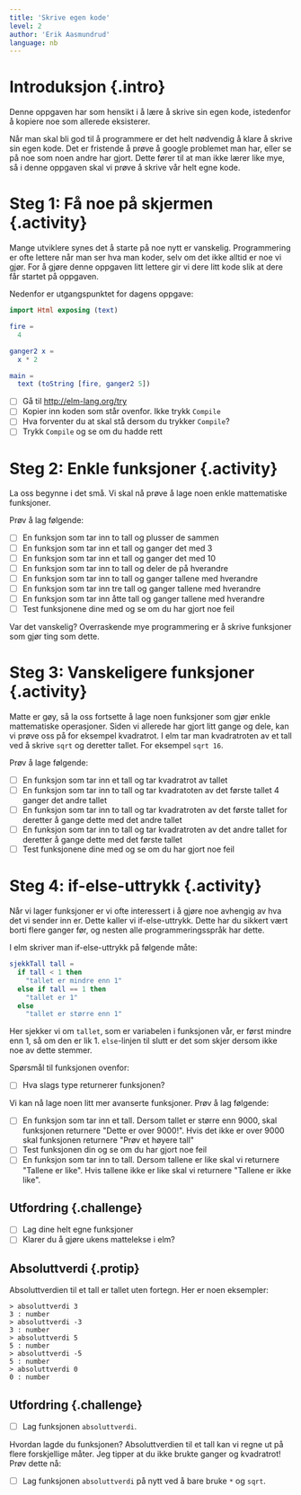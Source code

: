 ```yaml
---
title: 'Skrive egen kode'
level: 2
author: 'Erik Aasmundrud'
language: nb
---
```


# Introduksjon {.intro}

Denne oppgaven har som hensikt i å lære å skrive sin egen kode, istedenfor å
kopiere noe som allerede eksisterer.

Når man skal bli god til å programmere er det helt nødvendig å klare å skrive sin
egen kode. Det er fristende å prøve å google problemet man har, eller se på noe
som noen andre har gjort. Dette fører til at man ikke lærer like mye, så i
denne oppgaven skal vi prøve å skrive vår helt egne kode.

# Steg 1: Få noe på skjermen {.activity}

Mange utviklere synes det å starte på noe nytt er vanskelig. Programmering er
ofte lettere når man ser hva man koder, selv om det ikke alltid er noe vi gjør.
For å gjøre denne oppgaven litt lettere gir vi dere litt kode slik at dere får
startet på oppgaven.

Nedenfor er utgangspunktet for dagens oppgave:

```elm
import Html exposing (text)

fire =
  4

ganger2 x =
  x * 2

main =
  text (toString [fire, ganger2 5])
```

- [ ] Gå til http://elm-lang.org/try
- [ ] Kopier inn koden som står ovenfor. Ikke trykk `Compile`
- [ ] Hva forventer du at skal stå dersom du trykker `Compile`?
- [ ] Trykk `Compile` og se om du hadde rett

# Steg 2: Enkle funksjoner {.activity}

La oss begynne i det små. Vi skal nå prøve å lage noen enkle mattematiske
funksjoner.

Prøv å lag følgende:

- [ ] En funksjon som tar inn to tall og plusser de sammen
- [ ] En funksjon som tar inn et tall og ganger det med 3
- [ ] En funksjon som tar inn et tall og ganger det med 10
- [ ] En funksjon som tar inn to tall og deler de på hverandre
- [ ] En funksjon som tar inn to tall og ganger tallene med hverandre
- [ ] En funksjon som tar inn tre tall og ganger tallene med hverandre
- [ ] En funksjon som tar inn åtte tall og ganger tallene med hverandre
- [ ] Test funksjonene dine med og se om du har gjort noe feil

Var det vanskelig? Overraskende mye programmering er å skrive funksjoner som
gjør ting som dette.

# Steg 3: Vanskeligere funksjoner {.activity}

Matte er gøy, så la oss fortsette å lage noen funksjoner som gjør enkle
mattematiske operasjoner. Siden vi allerede har gjort litt gange og dele, kan vi
prøve oss på for eksempel kvadratrot. I elm tar man kvadratroten av et tall ved
å skrive `sqrt` og deretter tallet. For eksempel `sqrt 16`.

Prøv å lage følgende:

- [ ] En funksjon som tar inn et tall og tar kvadratrot av tallet
- [ ] En funksjon som tar inn to tall og tar kvadratoten av det første tallet 4
  ganger det andre tallet
- [ ] En funksjon som tar inn to tall og tar kvadratroten av det første tallet for
  deretter å gange dette med det andre tallet
- [ ] En funksjon som tar inn to tall og tar kvadratroten av det andre tallet for
  deretter å gange dette med det første tallet
- [ ] Test funksjonene dine med og se om du har gjort noe feil

# Steg 4: if-else-uttrykk {.activity}

Når vi lager funksjoner er vi ofte interessert i å gjøre noe avhengig av hva
det vi sender inn er. Dette kaller vi if-else-uttrykk. Dette har du sikkert
vært borti flere ganger før, og nesten alle programmeringsspråk har dette.

I elm skriver man if-else-uttrykk på følgende måte:

```elm
sjekkTall tall =
  if tall < 1 then
    "tallet er mindre enn 1"
  else if tall == 1 then
    "tallet er 1"
  else
    "tallet er større enn 1"
```

Her sjekker vi om `tallet`, som er variabelen i funksjonen vår, er først mindre
enn 1, så om den er lik 1. `else`-linjen til slutt er det som skjer dersom ikke
noe av dette stemmer.

Spørsmål til funksjonen ovenfor:

- [ ] Hva slags type returnerer funksjonen?

Vi kan nå lage noen litt mer avanserte funksjoner. Prøv å lag følgende:

- [ ] En funksjon som tar inn et tall. Dersom tallet er større enn 9000, skal
  funksjonen returnere "Dette er over 9000!". Hvis det ikke er over 9000 skal
  funksjonen returnere "Prøv et høyere tall"
- [ ] Test funksjonen din og se om du har gjort noe feil
- [ ] En funksjon som tar inn to tall. Dersom tallene er like skal vi returnere
  "Tallene er like". Hvis tallene ikke er like skal vi returnere "Tallene er
  ikke like".

## Utfordring {.challenge}

- [ ] Lag dine helt egne funksjoner
- [ ] Klarer du å gjøre ukens mattelekse i elm?

## Absoluttverdi {.protip}

Absoluttverdien til et tall er tallet uten fortegn. Her er noen eksempler:

```text
> absoluttverdi 3
3 : number
> absoluttverdi -3
3 : number
> absoluttverdi 5
5 : number
> absoluttverdi -5
5 : number
> absoluttverdi 0
0 : number
```

## Utfordring {.challenge}

- [ ] Lag funksjonen `absoluttverdi`.

Hvordan lagde du funksjonen? Absoluttverdien til et tall kan vi regne ut på
flere forskjellige måter. Jeg tipper at du ikke brukte ganger og kvadratrot!
Prøv dette nå:

- [ ] Lag funksjonen `absoluttverdi` på nytt ved å bare bruke `*` og `sqrt`.
